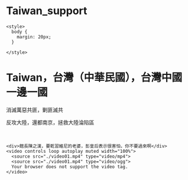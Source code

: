 # Taiwan_support

<html>
  <head>
    <title>Taiwan，台灣（中華民國），台灣中國 一邊一國</title>
    <meta charset="UTF-8">
    <meta name="description" content="Taiwan，台灣（中華民國），台灣中國 一邊一國">
    <meta name="keywords" content="Taiwan，台灣（中華民國），台灣中國 一邊一國">
    <meta name="author" content="共匪死ね">
    <meta name="viewport" content="width=device-width, initial-scale=1.0">

    <style>
      body {
        margin: 20px;
      }

    </style>
  </head>
  
  <body>
    <h1>Taiwan，台灣（中華民國），台灣中國 一邊一國</h1>
    <p>消滅萬惡共匪，剿匪滅共</p>
    <p>反攻大陸，還都南京，拯救大陸淪陷區</p><br/>

    <div>館長陳之漢，要乾習維尼的老婆，彭皇后表示很害怕，你不要過來啊</div>
    <video controls loop autoplay muted width="100%">
      <source src="./video01.mp4" type="video/mp4">
      <source src="./video01.mp4" type="video/ogg">
      Your browser does not support the video tag.
    </video>
  </body>

  <script>
    document.addEventListener("load", myScript);
    function myScript() {
      document.querySelector("video").playbackRate = 1.5;  
    }    
  </script>
</html>
